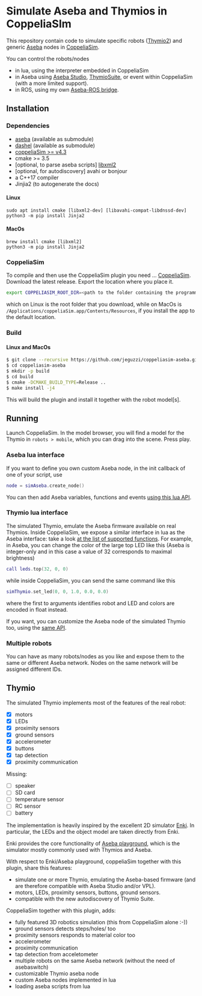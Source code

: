 # Simulate Aseba and Thymios in CoppeliaSIm


This repository contain code to simulate specific robots ([Thymio2](http://www.thymio.org)) and generic [Aseba](https://www.thymio.org/products/programming-with-thymio-suite/program-thymio-aseba/) nodes in [CoppeliaSim](https://coppeliarobotics.com).

You can control the robots/nodes
- in lua, using the interpreter embedded in CoppeliaSim
- in Aseba using [Aseba Studio](http://wiki.thymio.org/en:asebastudio), [ThymioSuite](https://www.thymio.org/products/programming-with-thymio-suite/), or event within CoppeliaSim (with a more limited support).
- in ROS, using my own [Aseba-ROS bridge](http://jeguzzi.github.io/ros-aseba/).

## Installation

### Dependencies

- [aseba](https://github.com/aseba-community/aseba)  (available as submodule)
- [dashel](https://github.com/aseba-community/dashel) (available as submodule)
- [coppeliaSim >= v4.3](https://coppeliarobotics.com)
- cmake >= 3.5
- [optional, to parse aseba scripts] [libxml2](https://gitlab.gnome.org/GNOME/libxml2/-/wikis/home)
- [optional, for autodiscovery] avahi or bonjour
- a C++17 compiler
- Jinjia2 (to autogenerate the docs)

#### Linux

```console
sudo apt install cmake [libxml2-dev] [libavahi-compat-libdnssd-dev]
python3 -m pip install Jinja2
```

#### MacOs
```console
brew install cmake [libxml2]
python3 -m pip install Jinja2
```

### CoppeliaSim

To compile and then use the CoppeliaSim plugin you need ... [CoppeliaSim](https://www.coppeliarobotics.com).
Download the latest release. Export the location where you place it.
```bash
export COPPELIASIM_ROOT_DIR=<path to the folder containing the programming subfolder>
```
which on Linux is the root folder that you download, while on MacOs is `/Applications/coppeliaSim.app/Contents/Resources`, if you install the app to the default location.

### Build

#### Linux and MacOs
```bash
$ git clone --recursive https://github.com/jeguzzi/coppeliasim-aseba.git
$ cd coppeliasim-aseba
$ mkdir -p build
$ cd build
$ cmake -DCMAKE_BUILD_TYPE=Release ..
$ make install -j4
```

This will build the plugin and install it  together with the robot model[s].

## Running

Launch CoppeliaSim. In the model browser, you will find a model for the Thymio in `robots > mobile`, which you can drag into the scene. Press play.

### Aseba lua interface

If you want to define you own custom Aseba node, in the init callback of one of your script, use
```lua
node = simAseba.create_node()
```
You can then add Aseba variables, functions and events [using this lua API](api_Aseba.md).

### Thymio lua interface

The simulated Thymio, emulate the Aseba firmware available on real Thymios.
Inside CoppeliaSim, we expose a similar interface in lua as the Aseba interface: take a look [at the list of supported functions](api_Thymio.md). For example, in Aseba, you can change the color of the large top LED like this (Aseba is integer-only and in this case a value of 32 corresponds to maximal brightness)
```lua
call leds.top(32, 0, 0)
```
while inside CoppeliaSim, you can send the same command like this
```lua
simThymio.set_led(0, 0, 1.0, 0.0, 0.0)
```
where the first to arguments identifies robot and LED and colors are encoded in float instead.

If you want, you can customize the Aseba node of the simulated Thymio too, using the [same API](api_Aseba.md).

### Multiple robots

You can have as many robots/nodes as you like and expose them to the same or different Aseba network. Nodes on the same network will be assigned different IDs.


## Thymio

The simulated Thymio implements most of the features of the real robot:
  - [x] motors
  - [x] LEDs
  - [x] proximity sensors
  - [x] ground sensors
  - [x] accelerometer
  - [x] buttons
  - [x] tap detection
  - [x] proximity communication

Missing:
  - [ ] speaker
  - [ ] SD card
  - [ ] temperature sensor
  - [ ] RC sensor
  - [ ] battery

The implementation is heavily inspired by the excellent 2D simulator [Enki](https://github.com/enki-community/enki). In particular, the LEDs and the object model are taken directly from Enki.

Enki provides the core functionality of [Aseba playground](http://wiki.thymio.org/en:asebaplayground), which is the simulator mostly commonly used with Thymios and Aseba.

With respect to Enki/Aseba playground, coppeliaSim together with this plugin, share this features:
  - simulate one or more Thymio, emulating the Aseba-based firmware (and are therefore compatible with Aseba Studio and/or VPL).
  - motors, LEDs, proximity sensors, buttons, ground sensors.
  - compatible with the new autodiscovery of Thymio Suite.

CoppeliaSim together with this plugin, adds:
  - fully featured 3D robotics simulation (this from CoppeliaSim alone :-))
  - ground sensors detects steps/holes/ too
  - proximity sensors responds to material color too
  - accelerometer
  - proximity communication
  - tap detection from acceletometer
  - multiple robots on the same Aseba network (without the need of asebaswitch)
  - customizable Thymio aseba node
  - custom Aseba nodes implemented in lua
  - loading aseba scripts from lua
